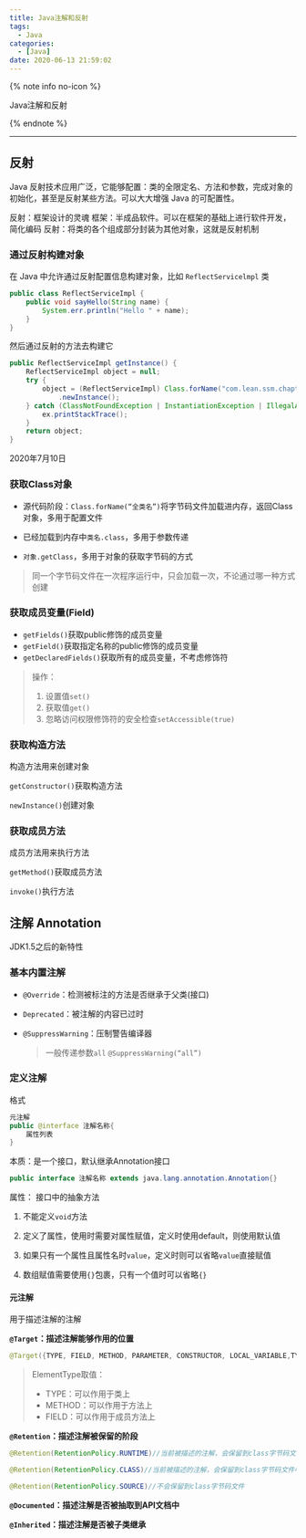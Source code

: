 ```yaml
---
title: Java注解和反射
tags:
  - Java
categories:
  - [Java]
date: 2020-06-13 21:59:02
---
```


{% note info no-icon %}

Java注解和反射

{% endnote %}

<!-- more -->

---

## 反射

Java 反射技术应用广泛，它能够配置：类的全限定名、方法和参数，完成对象的初始化，甚至是反射某些方法。可以大大增强 Java 的可配置性。

反射：框架设计的灵魂
框架：半成品软件。可以在框架的基础上进行软件开发，简化编码
反射：将类的各个组成部分封装为其他对象，这就是反射机制

### 通过反射构建对象

在 Java 中允许通过反射配置信息构建对象，比如 `ReflectServicelmpl` 类

```java
public class ReflectServiceImpl {
	public void sayHello(String name) {
		System.err.println("Hello " + name);
	}
}
```

然后通过反射的方法去构建它

```java
public ReflectServiceImpl getInstance() {
    ReflectServiceImpl object = null;
    try {
        object = (ReflectServiceImpl) Class.forName("com.lean.ssm.chapter2.reflect.ReflectServiceImpl")
            .newInstance();
    } catch (ClassNotFoundException | InstantiationException | IllegalAccessException ex) {
        ex.printStackTrace();
    }
    return object;
}
```

2020年7月10日





### 获取Class对象

+ 源代码阶段：`Class.forName(“全类名”)`将字节码文件加载进内存，返回Class对象，多用于配置文件

+ 已经加载到内存中`类名.class`，多用于参数传递

+ `对象.getClass`，多用于对象的获取字节码的方式

> 同一个字节码文件在一次程序运行中，只会加载一次，不论通过哪一种方式创建

### **获取成员变量(Field)**

+ `getFields()`获取public修饰的成员变量
+ `getField()`获取指定名称的public修饰的成员变量
+ `getDeclaredFields()`获取所有的成员变量，不考虑修饰符

> 操作：
>
> 1. 设置值`set()`
> 2. 获取值`get()`
> 3. 忽略访问权限修饰符的安全检查`setAccessible(true)`

### **获取构造方法**

构造方法用来创建对象

`getConstructor()`获取构造方法

`newInstance()`创建对象

### **获取成员方法**

成员方法用来执行方法

`getMethod()`获取成员方法

`invoke()`执行方法







## 注解 Annotation

JDK1.5之后的新特性

### 基本内置注解

+ `@Override`：检测被标注的方法是否继承于父类(接口)

+ `Deprecated`：被注解的内容已过时

+ `@SuppressWarning`：压制警告编译器

  > 一般传递参数`all`  `@SuppressWarning(“all”)`

### 定义注解

格式

```java
元注解
public @interface 注解名称{
    属性列表
}
```

本质：是一个接口，默认继承Annotation接口

```java
public interface 注解名称 extends java.lang.annotation.Annotation{}
```

属性： 接口中的抽象方法

1. 不能定义`void`方法

2. 定义了属性，使用时需要对属性赋值，定义时使用default，则使用默认值

3. 如果只有一个属性且属性名时`value`，定义时则可以省略`value`直接赋值
4. 数组赋值需要使用`{}`包裹，只有一个值时可以省略`{}`

#### 元注解

用于描述注解的注解

**`@Target`：描述注解能够作用的位置**

```java
@Target({TYPE, FIELD, METHOD, PARAMETER, CONSTRUCTOR, LOCAL_VARIABLE,TYPE_PARAMETER,TYPE_USE})
```

> ElementType取值：
>
> + TYPE：可以作用于类上
> + METHOD：可以作用于方法上
> + FIELD：可以作用于成员方法上

**`@Retention`：描述注解被保留的阶段**

```java
@Retention(RetentionPolicy.RUNTIME)//当前被描述的注解，会保留到class字节码文件中，并被JVM读取到
```

```java
@Retention(RetentionPolicy.CLASS)//当前被描述的注解，会保留到class字节码文件中但不会被JVM读取到
```

```java
@Retention(RetentionPolicy.SOURCE)//不会保留到class字节码文件
```

**`@Documented`：描述注解是否被抽取到API文档中**

**`@Inherited`：描述注解是否被子类继承**
